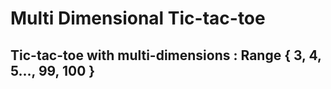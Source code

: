 Multi Dimensional Tic-tac-toe
=============================

Tic-tac-toe with multi-dimensions : Range { 3, 4, 5..., 99, 100 }
-----------------------------------------------------------------


